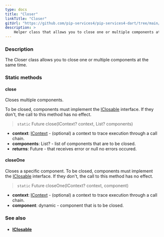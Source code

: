 ```yaml
---
type: docs
title: "Closer"
linkTitle: "Closer"
gitUrl: "https://github.com/pip-services4/pip-services4-dart/tree/main/pip-services4-components-dart"
description: >
    Helper class that allows you to close one or multiple components at the same time.
---
```


### Description

The Closer class allows you to close one or multiple components at the same time.

### Static methods

#### close
Closes multiple components.

To be closed, components must implement the [IClosable](../iclosable) interface.
If they don't, the call to this method has no effect.

> `static` Future close(IContext? context, List? components)

- **context**: [IContext](../../../components/context/icontext) - (optional) a context to trace execution through a call chain.
- **components**: List? - list of components that are to be closed.
- **returns**: Future - that receives error or null no errors occured.

#### closeOne
Closes a specific component.
To be closed, components must implement the [IClosable](../iclosable) interface.
If they don't, the call to this method has no effect.

> `static` Future closeOne(IContext? context, component)

- **context**: [IContext](../../../components/context/icontext) - (optional) a context to trace execution through a call chain.
- **component**: dynamic - component that is to be closed.

### See also
- #### [IClosable](../iclosable)
